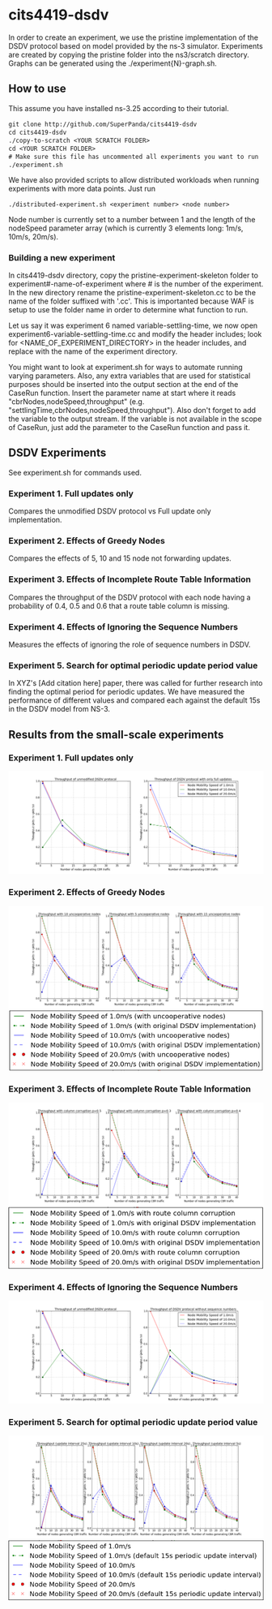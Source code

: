 # cits4419-dsdv
In order to create an experiment, we use the pristine implementation of the DSDV protocol based on model provided by the ns-3 simulator. Experiments are created by copying the pristine folder into the ns3/scratch directory. Graphs can be generated using the ./experiment{N}-graph.sh.

## How to use
This assume you have installed ns-3.25 according to their tutorial.
```
git clone http://github.com/SuperPanda/cits4419-dsdv
cd cits4419-dsdv
./copy-to-scratch <YOUR SCRATCH FOLDER>
cd <YOUR SCRATCH FOLDER>
# Make sure this file has uncommented all experiments you want to run
./experiment.sh
```

We have also provided scripts to allow distributed workloads when running experiments with more data points. Just run 
```
./distributed-experiment.sh <experiment number> <node number>
```
Node number is currently set to a number between 1 and the length of the nodeSpeed parameter array (which is currently 3 elements long: 1m/s, 10m/s, 20m/s).

### Building a new experiment
In cits4419-dsdv directory, copy the pristine-experiment-skeleton folder to experiment#-name-of-experiment where # is the number of the experiment. In the new directory rename the pristine-experiment-skeleton.cc to be the name of the folder suffixed with '.cc'. This is importanted because WAF is setup to use the folder name in order to determine what function to run.

Let us say it was experiment 6 named variable-settling-time, we now open experiment6-variable-settling-time.cc and modify the header includes; look for <NAME_OF_EXPERIMENT_DIRECTORY> in the header includes, and replace with the name of the experiment directory.

You might want to look at experiment.sh for ways to automate running varying parameters. Also, any extra variables that are used for statistical purposes should be inserted into the output section at the end of the CaseRun function. Insert the parameter name at start where it reads "cbrNodes,nodeSpeed,throughput" (e.g. "settlingTime,cbrNodes,nodeSpeed,throughput"). Also don't forget to add the variable to the output stream. If the variable is not available in the scope of CaseRun, just add the parameter to the CaseRun function and pass it.

## DSDV Experiments
See experiment.sh for commands used.
### Experiment 1. Full updates only
Compares the unmodified DSDV protocol vs Full update only implementation.
### Experiment 2. Effects of Greedy Nodes
Compares the effects of 5, 10 and 15 node not forwarding updates.
### Experiment 3. Effects of Incomplete Route Table Information
Compares the throughput of the DSDV protocol with each node having a probability of 0.4, 0.5 and 0.6 that a route table column is missing.
### Experiment 4. Effects of Ignoring the Sequence Numbers
Measures the effects of ignoring the role of sequence numbers in DSDV.
### Experiment 5. Search for optimal periodic update period value
In XYZ's [Add citation here] paper, there was called for further research into finding the optimal period for periodic updates. We have measured the performance of different values and compared each against the default 15s in the DSDV model from NS-3.

## Results from the small-scale experiments
### Experiment 1. Full updates only
![Results](https://github.com/SuperPanda/cits4419-dsdv/blob/master/results-higher-resolution/experiment1.png?raw=true)
### Experiment 2. Effects of Greedy Nodes
![Results](https://github.com/SuperPanda/cits4419-dsdv/blob/master/results-higher-resolution/experiment2-no-legend.png?raw=true)
![Legend](https://github.com/SuperPanda/cits4419-dsdv/blob/master/results-higher-resolution/experiment2-legend-Only.png?raw=true)
### Experiment 3. Effects of Incomplete Route Table Information
![Results](https://github.com/SuperPanda/cits4419-dsdv/blob/master/results-higher-resolution/experiment3-no-legend.png?raw=true)
![Legend](https://github.com/SuperPanda/cits4419-dsdv/blob/master/results-higher-resolution/experiment3-legend-only.png?raw=true)
### Experiment 4. Effects of Ignoring the Sequence Numbers
![Results](https://github.com/SuperPanda/cits4419-dsdv/blob/master/results-higher-resolution/experiment4.png?raw=true)
### Experiment 5. Search for optimal periodic update period value
![Results](https://github.com/SuperPanda/cits4419-dsdv/blob/master/results-higher-resolution/experiment5-no-legend.png?raw=true)
![Legend](https://github.com/SuperPanda/cits4419-dsdv/blob/master/results-higher-resolution/experiment5-legend-only.png?raw=true)
